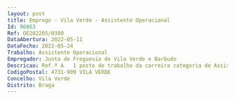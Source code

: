 ```yaml
--- 
layout: post
title: Emprego - Vila Verde - Assistente Operacional
Id: 96863
Ref: OE202205/0380
DataAbertura: 2022-05-11
DataFecho: 2022-05-24
Trabalho: Assistente Operacional
Empregador: Junta de Freguesia de Vila Verde e Barbudo
Descricao: Ref.ª A   1 posto de trabalho da carreira categoria de Assistente Operacional   na área de cantoneiro de limpeza Ref.ª B   1 posto de trabalho da carreira categoria de Assistente Operacional   na área de ação educativa.
CodigoPostal: 4731-909 VILA VERDE
Concelho: Vila Verde
Distrito: Braga
--- 
```

